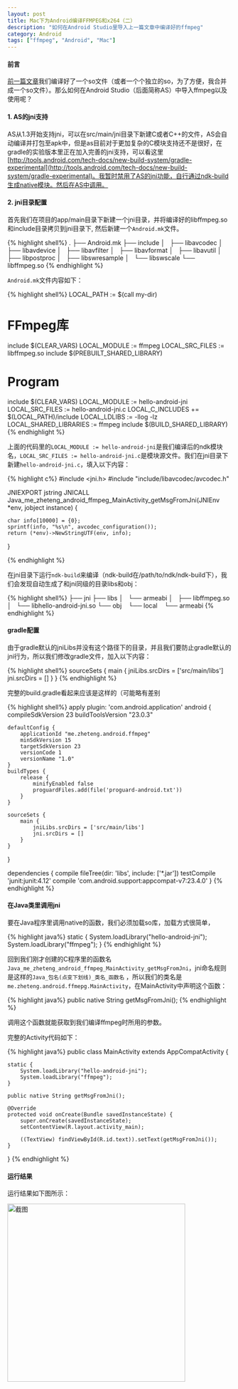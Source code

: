 ```yaml
---
layout: post
title: Mac下为Android编译FFMPEG和x264（二）
description: "如何在Android Studio里导入上一篇文章中编译好的ffmpeg"
category: Android
tags: ["ffmpeg", "Android", "Mac"]
---
```



#### 前言

[前一篇文章](/android/2016/05/26/build-ffmpeg-for-android-with-x264/)我们编译好了一个so文件（或者一个个独立的so，为了方便，我合并成一个so文件）。那么如何在Android Studio（后面简称AS）中导入ffmpeg以及使用呢？

#### 1. AS的jni支持

AS从1.3开始支持jni，可以在src/main/jni目录下新建C或者C++的文件，AS会自动编译并打包至apk中，但是as目前对于更加复杂的C模块支持还不是很好，在gradle的实验版本里正在加入完善的jni支持，可以看这里[http://tools.android.com/tech-docs/new-build-system/gradle-experimental](http://tools.android.com/tech-docs/new-build-system/gradle-experimental)。我暂时禁用了AS的jni功能，自行通过ndk-build生成native模块。然后在AS中调用。

#### 2. jni目录配置

首先我们在项目的app/main目录下新建一个jni目录，并将编译好的libffmpeg.so 和include目录拷贝到jni目录下, 然后新建一个`Android.mk`文件。

{% highlight shell%}
.
├── Android.mk
├── include
│   ├── libavcodec
│   ├── libavdevice
│   ├── libavfilter
│   ├── libavformat
│   ├── libavutil
│   ├── libpostproc
│   ├── libswresample
│   └── libswscale
└── libffmpeg.so
{% endhighlight %}

`Android.mk`文件内容如下：

{% highlight shell%}
LOCAL_PATH := $(call my-dir)

# FFmpeg库
include $(CLEAR_VARS)
LOCAL_MODULE := ffmpeg
LOCAL_SRC_FILES := libffmpeg.so
include $(PREBUILT_SHARED_LIBRARY)

# Program
include $(CLEAR_VARS)
LOCAL_MODULE := hello-android-jni
LOCAL_SRC_FILES := hello-android-jni.c
LOCAL_C_INCLUDES += $(LOCAL_PATH)/include
LOCAL_LDLIBS := -llog -lz
LOCAL_SHARED_LIBRARIES := ffmpeg
include $(BUILD_SHARED_LIBRARY)
{% endhighlight %}

上面的代码里的`LOCAL_MODULE := hello-android-jni`是我们编译后的ndk模块名，`LOCAL_SRC_FILES := hello-android-jni.c`是模块源文件。我们在jni目录下新建`hello-android-jni.c`，填入以下内容：


{% highlight c%}
#include <jni.h>
#include "include/libavcodec/avcodec.h"

JNIEXPORT jstring JNICALL
Java_me_zheteng_android_ffmpeg_MainActivity_getMsgFromJni(JNIEnv *env, jobject instance) {

    char info[10000] = {0};
    sprintf(info, "%s\n", avcodec_configuration());
    return (*env)->NewStringUTF(env, info);
}

{% endhighlight %}

在jni目录下运行`ndk-build`来编译（ndk-build在/path/to/ndk/ndk-build下），我们会发现自动生成了和jni同级的目录libs和obj：

{% highlight shell%}
├── jni
├── libs
│   └── armeabi
│       ├── libffmpeg.so
│       └── libhello-android-jni.so
└── obj
    └── local
        └── armeabi
{% endhighlight %}

#### gradle配置

由于gradle默认的jniLibs并没有这个路径下的目录，并且我们要防止gradle默认的jni行为，所以我们修改gradle文件，加入以下内容：

{% highlight shell%}
sourceSets {
    main {
        jniLibs.srcDirs = ['src/main/libs'] 
        jni.srcDirs = []
    }
}
{% endhighlight %}

完整的build.gradle看起来应该是这样的（可能略有差别

{% highlight shell%}
apply plugin: 'com.android.application'
android {
    compileSdkVersion 23
    buildToolsVersion "23.0.3"

    defaultConfig {
        applicationId "me.zheteng.android.ffmpeg"
        minSdkVersion 15
        targetSdkVersion 23
        versionCode 1
        versionName "1.0"
    }
    buildTypes {
        release {
            minifyEnabled false
            proguardFiles.add(file('proguard-android.txt'))
        }
    }

    sourceSets {
        main {
            jniLibs.srcDirs = ['src/main/libs']
            jni.srcDirs = []
        }
    }
}

dependencies {
    compile fileTree(dir: 'libs', include: ['*.jar'])
    testCompile 'junit:junit:4.12'
    compile 'com.android.support:appcompat-v7:23.4.0'
}
{% endhighlight %}


#### 在Java类里调用jni

要在Java程序里调用native的函数，我们必须加载so库，加载方式很简单，

{% highlight java%}
static {
    System.loadLibrary("hello-android-jni");
    System.loadLibrary("ffmpeg");
}
{% endhighlight %}

回到我们刚才创建的C程序里的函数名`Java_me_zheteng_android_ffmpeg_MainActivity_getMsgFromJni`，jni命名规则是这样的`Java_包名(点变下划线)_类名_函数名` ，所以我们的类名是`me.zheteng.android.ffmepg.MainActivity`，在MainActivity中声明这个函数：

{% highlight java%}
public native String getMsgFromJni();
{% endhighlight %}

调用这个函数就能获取到我们编译ffmpeg时所用的参数。

完整的Activity代码如下：

{% highlight java%}
public class MainActivity extends AppCompatActivity {

    static {
        System.loadLibrary("hello-android-jni");
        System.loadLibrary("ffmpeg");
    }

    public native String getMsgFromJni();

    @Override
    protected void onCreate(Bundle savedInstanceState) {
        super.onCreate(savedInstanceState);
        setContentView(R.layout.activity_main);

        ((TextView) findViewById(R.id.text)).setText(getMsgFromJni());
    }
}
{% endhighlight %}

#### 运行结果

运行结果如下图所示：


<img style="height:400px; width:auto;" src="https://github.com/junyuecao/junyuecao.github.io/blob/master/assets/static/20160527.png?raw=true" alt="截图">


